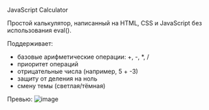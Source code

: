 JavaScript Calculator

Простой калькулятор, написанный на HTML, CSS и JavaScript без использования eval(). 

Поддерживает:

- базовые арифметические операции: +, -, *, /
- приоритет операций 
- отрицательные числа (например, 5 + -3)
- защиту от деления на ноль
- смену темы (светлая/тёмная)

Превью: 
![image](https://github.com/user-attachments/assets/45456e7c-bb72-4f40-ab58-0220e7534d87)

